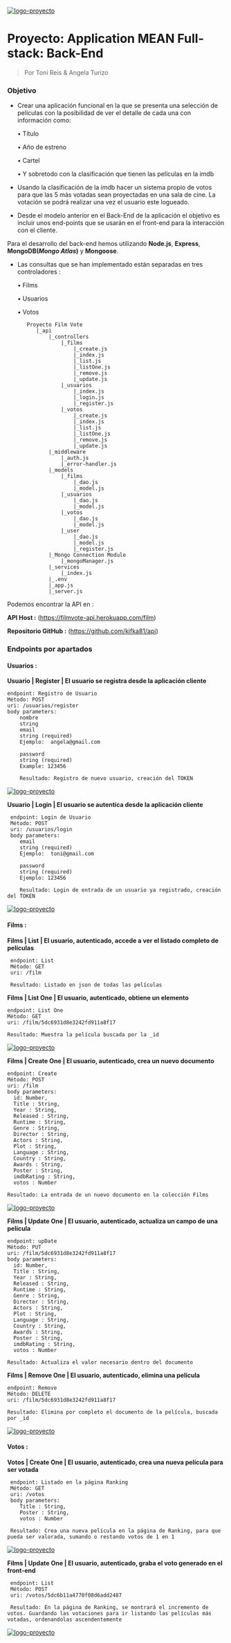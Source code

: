 [![logo-proyecto](https://i.imgur.com/bbISOvdm.png)](https://i.imgur.com/bbISOvdm.png)

# Proyecto: Application MEAN Full-stack: Back-End 

> Por Toni Reis & Angela Turizo

### Objetivo

- Crear una aplicación funcional en la que se presenta una selección de películas con la posibilidad de ver el detalle de cada una con información como:

    • Título

    • Año de estreno

    • Cartel

    • Y sobretodo con la clasificación que tienen las películas en la imdb

- Usando la clasificación de la imdb hacer un sistema propio de votos para que las 5 más votadas sean proyectadas en una sala de cine. La votación se podrá realizar una vez el usuario este logueado.

- Desde el modelo anterior en el Back-End de la aplicación el objetivo es incluir unos end-points que se usarán en el front-end para la interacción con el cliente.

Para el desarrollo del back-end hemos utilizando **Node.js**, **Express**, **MongoDB(_Mongo Atlas_)** y **Mongoose**. 

- Las consultas que se han implementado están separadas en tres controladores :

    • Films 
    
    • Usuarios 
    
    • Votos

         Proyecto Film Vote
            |_api
                |_controllers
                    |_films
                        |_create.js
                        |_index.js
                        |_list.js
                        |_listOne.js
                        |_remove.js
                        |_update.js
                    |_usuarios
                        |_index.js
                        |_login.js
                        |_register.js
                    |_votos
                        |_create.js
                        |_index.js
                        |_list.js
                        |_listOne.js
                        |_remove.js
                        |_update.js
                |_middleware
                    |_auth.js
                    |_error-handler.js
                |_models
                    |_films
                        |_dao.js
                        |_model.js
                    |_usuarios
                        |_dao.js
                        |_model.js
                    |_votos
                        |_dao.js
                        |_model.js
                    |_user
                        |_dao.js
                        |_model.js
                        |_register.js
                |_Mongo Connection Module
                    |_mongoManager.js
                |_services
                    |_index.js
                |_.env
                |_app.js
                |_server.js


Podemos encontrar la API en :

**API Host :**
(https://filmvote-api.herokuapp.com/film)

**Repositorio GitHub :** (https://github.com/kifka81/api)

### Endpoints por apartados

#### Usuarios :

**Usuario | Register | El usuario se registra desde la aplicación cliente**

    endpoint: Registro de Usuario
    Método: POST
    uri: /usuarios/register
    body parameters:
        nombre
        string
        email
        string (required) 
        Ejemplo:  angela@gmail.com
                        
        password
        string (required) 
        Example: 123456      
        
        Resultado: Registro de nuevo usuario, creación del TOKEN
                        
[![logo-proyecto](https://i.imgur.com/RvYkG5B.jpg)](https://i.imgur.com/RvYkG5B.jpg)

**Usuario | Login | El usuario se autentica desde la aplicación cliente**

     endpoint: Login de Usuario
     Método: POST
     uri: /usuarios/login
     body parameters:
        email
        string (required) 
        Ejemplo:  toni@gmail.com
                        
        password
        string (required) 
        Ejemplo: 123456
        
        Resultado: Login de entrada de un usuario ya registrado, creación del TOKEN 

[![logo-proyecto](https://i.imgur.com/5XpSuXG.jpg)](https://i.imgur.com/5XpSuXG.jpg)

#### Films :

**Films | List | El usuario, autenticado, accede a ver el listado completo de películas**

     endpoint: List
     Método: GET
     uri: /film
     
     Resultado: Listado en json de todas las películas

**Films | List One | El usuario, autenticado, obtiene un elemento**

    endpoint: List One
    Método: GET
    uri: /film/5dc6931d8e3242fd911a8f17
     
    Resultado: Muestra la película buscada por la _id

[![logo-proyecto](https://i.imgur.com/zSJr6Xp.jpg)](https://i.imgur.com/zSJr6Xp.jpg)

**Films | Create One | El usuario, autenticado, crea un nuevo documento**

    endpoint: Create
    Método: POST
    uri: /film
    body parameters:
      id: Number,
      Title : String,
      Year : String,
      Released : String,
      Runtime : String,
      Genre : String,
      Director : String,
      Actors : String,
      Plot : String,
      Language : String,
      Country : String,
      Awards : String,
      Poster : String,
      imdbRating : String,
      votos : Number
     
    Resultado: La entrada de un nuevo documento en la colección Films
    
[![logo-proyecto](https://i.imgur.com/P3vNzJe.jpg)](https://i.imgur.com/P3vNzJe.jpg)

**Films | Update One | El usuario, autenticado, actualiza un campo de una película**

    endpoint: upDate
    Método: PUT
    uri: /film/5dc6931d8e3242fd911a8f17
    body parameters:
      id: Number,
      Title : String,
      Year : String,
      Released : String,
      Runtime : String,
      Genre : String,
      Director : String,
      Actors : String,
      Plot : String,
      Language : String,
      Country : String,
      Awards : String,
      Poster : String,
      imdbRating : String,
      votos : Number
     
    Resultado: Actualiza el valor necesario dentro del documento

**Films | Remove One | El usuario, autenticado, elimina una película**

    endpoint: Remove
    Método: DELETE
    uri: /film/5dc6931d8e3242fd911a8f17
     
    Resultado: Elimina por completo el documento de la película, buscada por _id

[![logo-proyecto](https://i.imgur.com/yoUpMXC.jpg)](https://i.imgur.com/yoUpMXC.jpg)

#### Votos :

**Votos | Create One | El usuario, autenticado, crea una nueva película para ser votada**

     endpoint: Listado en la página Ranking
     Método: GET
     uri: /votos
     body parameters:
        Title : String,
        Poster : String,
        votos : Number
     
     Resultado: Crea una nueva película en la página de Ranking, para que pueda ser valorada, sumando o restando votos de 1 en 1 
     
[![logo-proyecto](https://i.imgur.com/avrpsF7.jpg)](https://i.imgur.com/avrpsF7.jpg)

**Films | Update One | El usuario, autenticado, graba el voto generado en el front-end**

     endpoint: List
     Método: POST
     uri: /votos/5dc6b11a4770f08d6add2487
     
     Resultado: En la página de Ranking, se montrará el incremento de votos. Guardando las votaciones para ir listando las películas más votadas, ordenandolas ascendentemente
     
[![logo-proyecto](https://i.imgur.com/3mAAdfF.jpg)](https://i.imgur.com/3mAAdfF.jpg)


                
